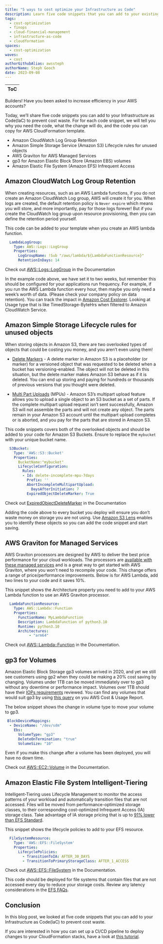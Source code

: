 ```yaml
---
title: "5 ways to cost optimize your Infrastructure as Code"
description: Learn five code snippets that you can add to your existing AWS CloudFormation templates to prevent cost waste.
tags:
  - cost-optimization
  - finops
  - cloud-financial-management
  - infrastructure-as-code
  - cloudformation
spaces:
  - cost-optimization
waves:
  - cost
authorGithubAlias: awssteph
authorName: Steph Gooch
date: 2023-09-08
---
```


| ToC |
|-----|

Builders! Have you been asked to increase efficiency in your AWS accounts?

Today, we’ll share five code snippets you can add to your Infrastructure as Code(IaC) to prevent cost waste. For for each code snippet, we will tell you why you need the code, what the change will do, and the code you can copy for AWS CloudFormation template.

* Amazon CloudWatch Log Group Retention
* Amazon Simple Storage Service (Amazon S3) Lifecycle rules for unused objects
* AWS Graviton for AWS Managed Services
* gp3 for Amazon Elastic Block Store (Amazon EBS) volumes
* Amazon Elastic File System (Amazon EFS) Infrequent Access

## Amazon CloudWatch Log Group Retention

When creating resources, such as an AWS Lambda functions, if you do not create an Amazon CloudWatch Log group, AWS will create it for you. When logs are created, the default retention policy is `Never expire` which means you will store, and more importantly, pay for those logs forever! But if you create the CloudWatch log group upon resource provisioning, then you can define the retention period yourself.

This code can be added to your template when you create an AWS lambda function.

```yaml
  LambdaLogGroup:
    Type: AWS::Logs::LogGroup
    Properties:
      LogGroupName: !Sub "/aws/lambda/${LambdaFunctionResource}"
      RetentionInDays: 14
```

Check out [AWS::Logs::LogGroup](https://docs.aws.amazon.com/AWSCloudFormation/latest/UserGuide/aws-resource-logs-loggroup.html?sc_channel=el&sc_campaign=costwave&sc_content=5-ways-to-cost-optimize-your-Infrastructure-as-Code&sc_geo=mult&sc_country=mult&sc_outcome=acq) in the Documentation

In the example code above, we have set it to two weeks, but remember this should be configured for your applications run frequency. For example, if you run the AWS Lambda function every hour, then maybe you only need a week’s worth of data. (Please check your company policy on data retention). You can track the impact in [Amazon Cost Explorer](https://us-east-1.console.aws.amazon.com/cost-management/home?region=us-east-1#/cost-explorer?chartStyle=STACK&costAggregate=unBlendedCost&endDate=2023-09-04&excludeForecasting=false&filter=%5B%7B%22dimension%22:%7B%22id%22:%22RecordTypeV2%22,%22displayValue%22:%22Charge%20type%22%7D,%22operator%22:%22EXCLUDES%22,%22values%22:%5B%7B%22value%22:%22Refund%22,%22displayValue%22:%22Refund%22%7D,%7B%22value%22:%22Credit%22,%22displayValue%22:%22Credit%22%7D%5D%7D,%7B%22dimension%22:%7B%22id%22:%22Service%22,%22displayValue%22:%22Service%22%7D,%22operator%22:%22INCLUDES%22,%22values%22:%5B%7B%22value%22:%22AmazonCloudWatch%22,%22displayValue%22:%22CloudWatch%22%7D%5D%7D%5D&futureRelativeRange=CUSTOM&granularity=Daily&groupBy=%5B%22UsageType%22%5D&historicalRelativeRange=CUSTOM&isDefault=true&reportName=New%20cost%20and%20usage%20report&showOnlyUncategorized=false&showOnlyUntagged=false&startDate=2023-08-01&usageAggregate=undefined&useNormalizedUnits=false). Looking at Usage type that is like TimedStorage-ByteHrs when filtered to Amazon CloudWatch Service.

## Amazon Simple Storage Lifecycle rules for unused objects

When storing objects in Amazon S3, there are two overlooked types of objects that could be costing you money, and you aren’t even using them!

* [Delete Markers](https://docs.aws.amazon.com/AmazonS3/latest/userguide/DeleteMarker.html?sc_channel=el&sc_campaign=costwave&sc_content=5-ways-to-cost-optimize-your-Infrastructure-as-Code&sc_geo=mult&sc_country=mult&sc_outcome=acq) - A delete marker in Amazon S3 is a placeholder (or marker) for a versioned object that was requested to be deleted when a bucket has versioning-enabled. The object will not be deleted in this situation, but the delete marker makes Amazon S3 behave as if it is deleted. You can end up storing and paying for hundreds or thousands of previous versions that you thought were deleted.

* [Multi Part Uploads](https://aws.amazon.com/blogs/aws-cloud-financial-management/discovering-and-deleting-incomplete-multipart-uploads-to-lower-amazon-s3-costs/?sc_channel=el&sc_campaign=costwave&sc_content=5-ways-to-cost-optimize-your-Infrastructure-as-Code&sc_geo=mult&sc_country=mult&sc_outcome=acq) (MPUs) - Amazon S3’s multipart upload feature allows you to upload a single object to an S3 bucket as a set of parts.  If the complete multipart upload request isn’t sent successfully, Amazon S3 will not assemble the parts and will not create any object. The parts remain in your Amazon S3 account until the multipart upload completes or is aborted, and you pay for the parts that are stored in Amazon S3.

 This code snippets covers both of the overlooked objects and should be added to your code for Amazon S3 Buckets. Ensure to replace the `mybucket` with your unique bucket name.

```yaml
  S3Bucket:
    Type: 'AWS::S3::Bucket'
    Properties:
      BucketName:"mybucket"
      LifecycleConfiguration:
        Rules:
        - Id: delete-incomplete-mpu-7days
          Prefix: ''
          AbortIncompleteMultipartUpload:
            DaysAfterInitiation: 7
          ExpiredObjectDeleteMarker: True
```

 Check out [ExpiredObjectDeleteMarker](https://docs.aws.amazon.com/AWSCloudFormation/latest/UserGuide/aws-properties-s3-bucket-lifecycleconfig-rule.html#cfn-s3-bucket-rule-expiredobjectdeletemarker?sc_channel=el&sc_campaign=costwave&sc_content=5-ways-to-cost-optimize-your-Infrastructure-as-Code&sc_geo=mult&sc_country=mult&sc_outcome=acq)  in the Documentation

Adding the code above to every bucket you deploy will ensure you don’t waste money on storage you are not using. Use [Amazon S3 Lens](https://docs.aws.amazon.com/AmazonS3/latest/userguide/storage-lens-optimize-storage.html#:~:text=performance%20and%20cost.-,Locate,-incomplete%20multipart%20uploads?sc_channel=el&sc_campaign=costwave&sc_content=5-ways-to-cost-optimize-your-Infrastructure-as-Code&sc_geo=mult&sc_country=mult&sc_outcome=acq) enables you to identify these objects so you can add the code snippet and start saving.

## AWS Graviton for Managed Services

AWS Graviton processors are designed by AWS to deliver the best price performance for your cloud workloads. The processors are [available with these managed services](https://github.com/aws/aws-graviton-getting-started/blob/main/managed_services.md) and is a great way to get started with AWS Graviton, where you won’t need to recompile your code.  This change offers a range of price/performance improvements. Below is for AWS Lambda, add two lines to your code and it saves 10%.

This snippet shows the Architecture property you need to add to your AWS Lambda function to use an AWS Graviton processor.

```yaml
  LambdaFunctionResource:
    Type: AWS::Lambda::Function
    Properties:
      FunctionName: MyLambdaFunction
      Description: LambdaFunction of python3.10
      Runtime: python3.10
      Architectures:
           - "arm64"
```

Check out [AWS::Lambda::Function](https://docs.aws.amazon.com/AWSCloudFormation/latest/UserGuide/aws-resource-lambda-function.html?sc_channel=el&sc_campaign=costwave&sc_content=5-ways-to-cost-optimize-your-Infrastructure-as-Code&sc_geo=mult&sc_country=mult&sc_outcome=acq) in the Documentation.

## gp3 for Volumes

Amazon Elastic Block Storage gp3 volumes arrived in 2020, and yet we still see customers using gp2 when they could be making a 20% cost saving by changing. Volumes under 1TB can be moved immediately over to gp3 without any downtime or performance impact. Volumes over 1TB should have their [IOPs requirements](https://aws.amazon.com/ebs/pricing/?sc_channel=el&sc_campaign=costwave&sc_content=5-ways-to-cost-optimize-your-Infrastructure-as-Code&sc_geo=mult&sc_country=mult&sc_outcome=acq) reviewed. You can find any volumes that would suit gp3 by using [this query](https://wellarchitectedlabs.com/cost/300_labs/300_cur_queries/queries/cost_optimization/#amazon-ebs-volumes-modernize-gp2-to-gp3) on you AWS Cost & Usage Report.

The below snippet shows the change in volume type to move your volume to gp3.

```yaml
 BlockDeviceMappings: 
  - DeviceName: "/dev/sdm"
    Ebs: 
      VolumeType: "gp3"
      DeleteOnTermination: "true" 
      VolumeSize: "10"
```

Even if you make this change after a volume has been deployed, you will have no down time.

Check out [AWS::EC2::Volume](https://docs.aws.amazon.com/AWSCloudFormation/latest/UserGuide/aws-resource-ec2-volume.html?sc_channel=el&sc_campaign=costwave&sc_content=5-ways-to-cost-optimize-your-Infrastructure-as-Code&sc_geo=mult&sc_country=mult&sc_outcome=acq) in the Documentation.

## Amazon Elastic File System Intelligent-Tiering

Intelligent-Tiering uses Lifecycle Management to monitor the access patterns of your workload and automatically transition files that are not accessed.  Files will be moved from performance-optimized storage classes, to their corresponding cost-optimized Infrequent Access (IA) storage class. Take advantage of IA storage pricing that is up to [91% lower than EFS Standard](https://aws.amazon.com/efs/faq/#:~:text=With%20EFS%20Intelligent%2DTiering%2C%20you,not%20for%20repeated%20data%20access?sc_channel=el&sc_campaign=costwave&sc_content=5-ways-to-cost-optimize-your-Infrastructure-as-Code&sc_geo=mult&sc_country=mult&sc_outcome=acq).

This snippet shows the lifecycle policies to add to your EFS resource.

```yaml
  FileSystemResource:
    Type: 'AWS::EFS::FileSystem'
    Properties:
      LifecyclePolicies:
        - TransitionToIA: AFTER_30_DAYS
        - TransitionToPrimaryStorageClass: AFTER_1_ACCESS
```

Check out [AWS::EFS::FileSystem](https://docs.aws.amazon.com/AWSCloudFormation/latest/UserGuide/aws-resource-efs-filesystem.html?sc_channel=el&sc_campaign=costwave&sc_content=5-ways-to-cost-optimize-your-Infrastructure-as-Code&sc_geo=mult&sc_country=mult&sc_outcome=acq) in the Documentation.

This code should be deployed for file systems that contain files that are not accessed every day to reduce your storage costs. Review any latency considerations in the [EFS FAQs](https://www.amazonaws.com/efs/faq/?sc_channel=el&sc_campaign=costwave&sc_content=5-ways-to-cost-optimize-your-Infrastructure-as-Code&sc_geo=mult&sc_country=mult&sc_outcome=acq).

## Conclusion

In this blog post, we looked at five code snippets that you can add to your Infrastructure as Code(IaC) to prevent cost waste.

If you are interested in how you can set up a CI/CD pipeline to deploy changes to your CloudFormation stacks, have a look at [this tutorial](/tutorials/build-ci-cd-pipeline-iac-cloudformation).
